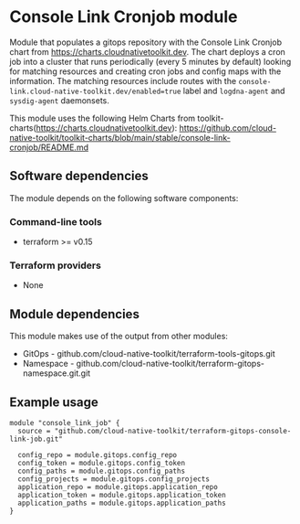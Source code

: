 # Console Link Cronjob module

Module that populates a gitops repository with the Console Link Cronjob chart from https://charts.cloudnativetoolkit.dev. The chart deploys a cron job into a cluster that runs periodically (every 5 minutes by default) looking for matching resources and creating cron jobs and config maps with the information. The matching resources include routes with the `console-link.cloud-native-toolkit.dev/enabled=true` label and `logdna-agent` and `sysdig-agent` daemonsets.

This module uses the following Helm Charts from toolkit-charts(https://charts.cloudnativetoolkit.dev): https://github.com/cloud-native-toolkit/toolkit-charts/blob/main/stable/console-link-cronjob/README.md

## Software dependencies

The module depends on the following software components:

### Command-line tools

- terraform >= v0.15

### Terraform providers

- None

## Module dependencies

This module makes use of the output from other modules:

- GitOps - github.com/cloud-native-toolkit/terraform-tools-gitops.git
- Namespace - github.com/cloud-native-toolkit/terraform-gitops-namespace.git.git

## Example usage

```hcl-terraform
module "console_link_job" {
  source = "github.com/cloud-native-toolkit/terraform-gitops-console-link-job.git"

  config_repo = module.gitops.config_repo
  config_token = module.gitops.config_token
  config_paths = module.gitops.config_paths
  config_projects = module.gitops.config_projects
  application_repo = module.gitops.application_repo
  application_token = module.gitops.application_token
  application_paths = module.gitops.application_paths
}
```

